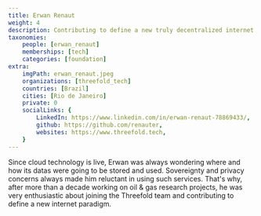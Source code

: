 ```yaml
---
title: Erwan Renaut
weight: 4
description: Contributing to define a new truly decentralized internet where you are not the product.
taxonomies:
    people: [erwan_renaut]
    memberships: [tech]
    categories: [foundation]
extra:
    imgPath: erwan_renaut.jpeg
    organizations: [threefold_tech]
    countries: [Brazil]
    cities: [Rio de Janeiro]
    private: 0
    socialLinks: {
        LinkedIn: https://www.linkedin.com/in/erwan-renaut-78869433/,
        github: https://github.com/renauter,
        websites: https://www.threefold.tech,
    }
---
```


Since cloud technology is live, Erwan was always wondering where and how its datas were going to be stored and used. Sovereignty and privacy concerns always made him reluctant in using such services. That's why, after more than a decade working on oil & gas research projects, he was very enthusiastic about joining the Threefold team and contributing to define a new internet paradigm.
